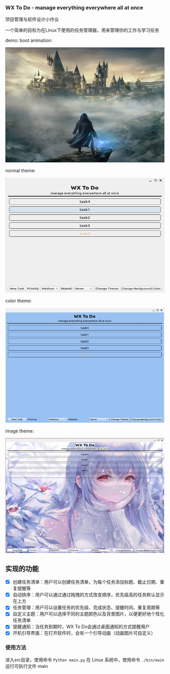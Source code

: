### WX To Do - manage everything everywhere all at once
 项目管理与软件设计小作业
 
 一个简单的目标为在Linux下使用的任务管理器，用来管理你的工作与学习任务

 demo:
 boot animation:
 
<img src="/demo/boot.jpg" width = "500" height = "360" alt="LRU list">

normal theme:

<img src="/demo/2.jpg" width = "500" height = "360" alt="LRU list">

color theme:

<img src="/demo/4.jpg" width = "500" height = "360" alt="LRU list">

image theme:

<img src="/demo/3.jpg" width = "500" height = "360" alt="LRU list">

 
 实现的功能
 -----
 - [x] 创建任务清单：用户可以创建任务清单，为每个任务添加标题、截止日期、重复提醒等
 - [x] 自动排序：用户可以通过通过拖拽的方式改变顺序，优先级高的任务默认显示在上方
 - [x] 任务管理：用户可以设置任务的优先级、完成状态、提醒时间、重复周期等
 - [x] 自定义主题：用户可以选择不同的主题颜色以及背景图片，以便更好地个性化任务清单
 - [x] 提醒通知：当任务到期时，WX To Do会通过桌面通知的方式提醒用户
 - [x] 开机引导界面：在打开软件时，会有一个引导动画（动画图片可自定义）
 
### 使用方法
进入src目录，使用命令 ```Python main.py``` 
在 Linux 系统中，使用命令 ```./bin/main``` 运行可执行文件 main
